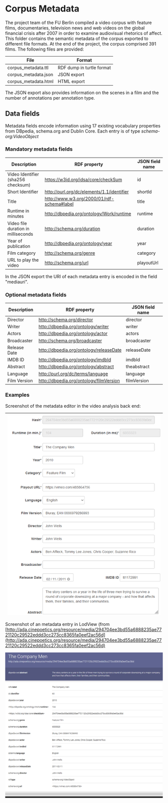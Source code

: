 # Corpus Metadata

The project team of the FU Berlin compiled a video corpus with feature films, documentaries, television news and web videos on the global financial crisis after 2007 in order to examine audiovisual rhetorics of affect. This folder contains the semantic metadata of the corpus exported to different file formats. At the end of the project, the corpus comprised 391 films. The following files are provided:

| File | Format |
| ----------- | ----------- |
| corpus_metadata.ttl | RDF dump in turtle format |
| corpus_metadata.json | JSON export |
| corpus_metadata.html | HTML export |

The JSON export also provides information on the scenes in a film and the number of annotations per annotation type.

## Data fields

Metadata fields encode information using 17 existing vocabulary properties from DBpedia, schema.org and Dublin Core. Each entry is of type *schema-org:VideoObject* 

### Mandatory metadata fields

| Description | RDF property | JSON field name | 
| ----------- | ----------- | ----------- |
| Video Identifier (sha256 checksum) | https://w3id.org/idsa/core/checkSum | id |
| Short Identifier | http://purl.org/dc/elements/1.1/identifier | shortId |
| Title | http://www.w3.org/2000/01/rdf-schema#label | title |
| Runtime in minutes | http://dbpedia.org/ontology/Work/runtime | runtime |
| Video file duration in milliseconds | http://schema.org/duration | duration |
| Year of publication | http://dbpedia.org/ontology/year | year |
| Film category | http://schema.org/genre | category |
| URL to play the video | http://schema.org/url | playoutUrl |

In the JSON export the URI of each metadata entry is encoded in the field "mediauri". 

### Optional metadata fields

| Description | RDF property | JSON field name | 
| ----------- | ----------- | ----------- |
| Director | http://schema.org/director | director |
| Writer | http://dbpedia.org/ontology/writer | writer |
| Actors | http://dbpedia.org/ontology/actor | actors |
| Broadcaster | http://schema.org/broadcaster | broadcaster |
| Release Date | http://dbpedia.org/ontology/releaseDate | releaseDate |
| IMDB ID | http://dbpedia.org/ontology/imdbId | imdbId |
| Abstract | http://dbpedia.org/ontology/abstract | theabstract |
| Language | http://purl.org/dc/terms/language | language |
| Film Version | http://dbpedia.org/ontology/filmVersion | filmVersion |

### Examples

Screenshot of the metadata editor in the video analysis back end:

|[![Metadata Editor Screenshot](metadata_entry.png "Metadata Editor Screenshot")](metadata_entry.png)|
| ------ |

Screenshot of an metadata entry in LodView (from [http://ada.cinepoetics.org/resource/media/294704ee3bd55a6888235ae7721120c29522eddd3cc273cc8365fa0eef2ac56d](http://ada.cinepoetics.org/resource/media/294704ee3bd55a6888235ae7721120c29522eddd3cc273cc8365fa0eef2ac56d)

<kbd>[![Metadata Editor Screenshot](metadata_lodview.png "Metadata Editor Screenshot")](metadata_entry.png)</kbd>

